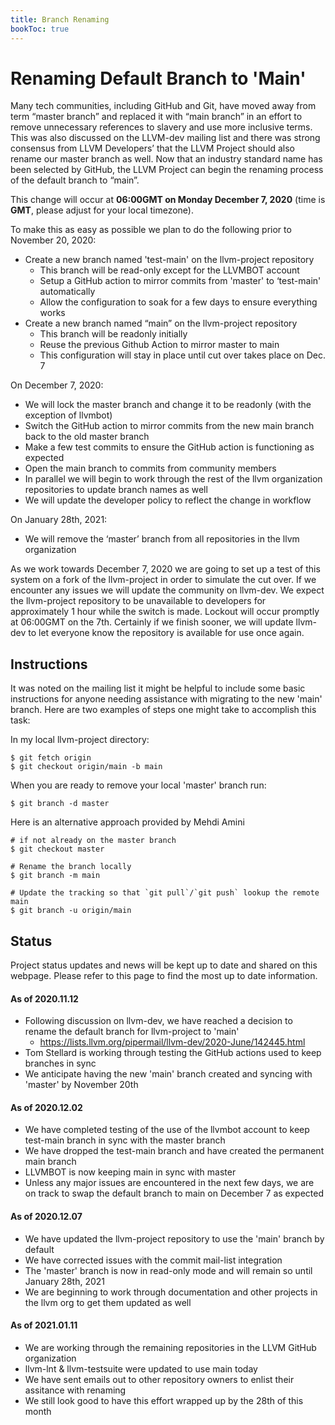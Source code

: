 ```yaml
---
title: Branch Renaming
bookToc: true
---
```

# Renaming Default Branch to 'Main'

Many tech communities, including GitHub and Git, have moved away from term “master branch” and replaced it with “main branch” in an
effort to remove unnecessary references to slavery and use more inclusive terms.  This was also discussed on the LLVM-dev mailing list
and there was strong consensus from LLVM Developers’ that the LLVM Project should also rename our master branch as well. Now that
an industry standard name has been selected by GitHub, the LLVM Project can begin the renaming process of the default branch to “main”. 

This change will occur at **06:00GMT on Monday December 7, 2020** (time is **GMT**, please adjust for your local timezone).

To make this as easy as possible we plan to do the following prior to November 20, 2020:
* Create a new branch named 'test-main' on the llvm-project repository
    * This branch will be read-only except for the LLVMBOT account
    * Setup a GitHub action to mirror commits from 'master' to ‘test-main' automatically
    * Allow the configuration to soak for a few days to ensure everything works
* Create a new branch named “main” on the llvm-project repository
    * This branch will be readonly initially
    * Reuse the previous Github Action to mirror master to main
    * This configuration will stay in place until cut over takes place on Dec. 7

On December 7, 2020:
* We will lock the master branch and change it to be readonly (with the exception of llvmbot)
* Switch the GitHub action to mirror commits from the new main branch back to the old master branch
* Make a few test commits to ensure the GitHub action is functioning as expected
* Open the main branch to commits from community members
* In parallel we will begin to work through the rest of the llvm organization repositories to update branch names as well
* We will update the developer policy to reflect the change in workflow

On January 28th, 2021:
* We will remove the ‘master’ branch from all repositories in the llvm organization

As we work towards December 7, 2020 we are going to set up a test of this system on a fork of the llvm-project
in order to simulate the cut over. If we encounter any issues we will update the community on llvm-dev.
We expect the llvm-project repository to be unavailable to developers for approximately 1 hour while the
switch is made. Lockout will occur promptly at 06:00GMT on the 7th. Certainly if we finish sooner, we will
update llvm-dev to let everyone know the repository is available for use once again.


## Instructions

It was noted on the mailing list it might be helpful to include some basic instructions for anyone 
needing assistance with migrating to the new 'main' branch.  Here are two examples of steps one
might take to accomplish this task:

In my local llvm-project directory:

    $ git fetch origin
    $ git checkout origin/main -b main

When you are ready to remove your local 'master' branch run:

    $ git branch -d master

Here is an alternative approach provided by Mehdi Amini

    # if not already on the master branch
    $ git checkout master

    # Rename the branch locally
    $ git branch -m main

    # Update the tracking so that `git pull`/`git push` lookup the remote main
    $ git branch -u origin/main

## Status

Project status updates and news will be kept up to date and shared on this webpage. Please refer to this page 
to find the most up to date information.

#### As of 2020.11.12
* Following discussion on llvm-dev, we have reached a decision to rename the default branch for llvm-project
to 'main'
    * https://lists.llvm.org/pipermail/llvm-dev/2020-June/142445.html
* Tom Stellard is working through testing the GitHub actions used to keep branches in sync
* We anticipate having the new 'main' branch created and syncing with 'master' by November 20th

#### As of 2020.12.02
* We have completed testing of the use of the llvmbot account to keep test-main branch
in sync with the master branch
* We have dropped the test-main branch and have created the permanent main branch
* LLVMBOT is now keeping main in sync with master
* Unless any major issues are encountered in the next few days, we are on track to 
swap the default branch to main on December 7 as expected

#### As of 2020.12.07
* We have updated the llvm-project repository to use the 'main' branch by default
* We have corrected issues with the commit mail-list integration
* The 'master' branch is now in read-only mode and will remain so until January 28th, 2021
* We are beginning to work through documentation and other projects in the llvm org to get them updated as well

#### As of 2021.01.11
* We are working through the remaining repositories in the LLVM GitHub organization
* llvm-lnt & llvm-testsuite were updated to use main today
* We have sent emails out to other repository owners to enlist their assitance with renaming
* We still look good to have this effort wrapped up by the 28th of this month
